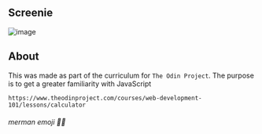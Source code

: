 ## Screenie
![image](https://user-images.githubusercontent.com/53918109/68173110-7f94ee00-ff3f-11e9-9f40-f039ab8712b5.png)
## About
This was made as part of the curriculum for `The Odin Project`.
The purpose is to get a greater familiarity with JavaScript

```
https://www.theodinproject.com/courses/web-development-101/lessons/calculator
```

###### merman emoji 🧜‍♂️